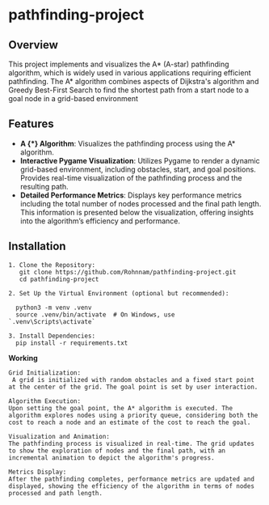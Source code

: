 # pathfinding-project

## Overview

This project implements and visualizes the A* (A-star) pathfinding algorithm, which is widely used in various applications requiring efficient pathfinding. The A* algorithm combines aspects of Dijkstra's algorithm and Greedy Best-First Search to find the shortest path from a start node to a goal node in a grid-based environment

## Features

- **A {*} Algorithm**: Visualizes the pathfinding process using the A* algorithm.
- **Interactive Pygame Visualization**: Utilizes Pygame to render a dynamic grid-based environment, including obstacles, start, and goal positions. Provides real-time visualization of the pathfinding process and the resulting path.
- **Detailed Performance Metrics**: Displays key performance metrics including the total number of nodes processed and the final path length. This information is presented below the visualization, offering insights into the algorithm’s      efficiency and performance.

## Installation
```
1. Clone the Repository:
   git clone https://github.com/Rohnnam/pathfinding-project.git
   cd pathfinding-project

2. Set Up the Virtual Environment (optional but recommended):

  python3 -m venv .venv
  source .venv/bin/activate  # On Windows, use `.venv\Scripts\activate`

3. Install Dependencies:
  pip install -r requirements.txt
```


**Working**
```
Grid Initialization:
 A grid is initialized with random obstacles and a fixed start point at the center of the grid. The goal point is set by user interaction.

Algorithm Execution:
Upon setting the goal point, the A* algorithm is executed. The algorithm explores nodes using a priority queue, considering both the cost to reach a node and an estimate of the cost to reach the goal.

Visualization and Animation:
The pathfinding process is visualized in real-time. The grid updates to show the exploration of nodes and the final path, with an incremental animation to depict the algorithm's progress.

Metrics Display:
After the pathfinding completes, performance metrics are updated and displayed, showing the efficiency of the algorithm in terms of nodes processed and path length.
```
